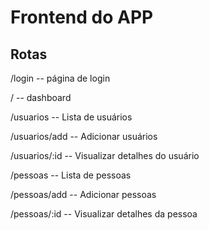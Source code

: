 # Frontend do APP

## Rotas

/login -- página de login

/ -- dashboard

/usuarios -- Lista de usuários

/usuarios/add -- Adicionar usuários

/usuarios/:id -- Visualizar detalhes do usuário

/pessoas -- Lista de pessoas

/pessoas/add -- Adicionar pessoas

/pessoas/:id -- Visualizar detalhes da pessoa

